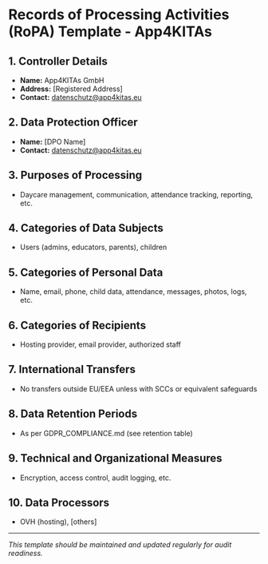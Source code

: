 # Records of Processing Activities (RoPA) Template - App4KITAs

## 1. Controller Details
- **Name:** App4KITAs GmbH
- **Address:** [Registered Address]
- **Contact:** datenschutz@app4kitas.eu

## 2. Data Protection Officer
- **Name:** [DPO Name]
- **Contact:** datenschutz@app4kitas.eu

## 3. Purposes of Processing
- Daycare management, communication, attendance tracking, reporting, etc.

## 4. Categories of Data Subjects
- Users (admins, educators, parents), children

## 5. Categories of Personal Data
- Name, email, phone, child data, attendance, messages, photos, logs, etc.

## 6. Categories of Recipients
- Hosting provider, email provider, authorized staff

## 7. International Transfers
- No transfers outside EU/EEA unless with SCCs or equivalent safeguards

## 8. Data Retention Periods
- As per GDPR_COMPLIANCE.md (see retention table)

## 9. Technical and Organizational Measures
- Encryption, access control, audit logging, etc.

## 10. Data Processors
- OVH (hosting), [others]

---

*This template should be maintained and updated regularly for audit readiness.* 